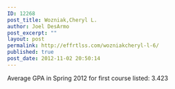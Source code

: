 ```yaml
---
ID: 12268
post_title: Wozniak,Cheryl L.
author: Joel DesArmo
post_excerpt: ""
layout: post
permalink: http://effrtlss.com/wozniakcheryl-l-6/
published: true
post_date: 2012-11-02 20:50:14
---
```

<p>Average GPA in Spring 2012 for first course listed: 3.423</p>